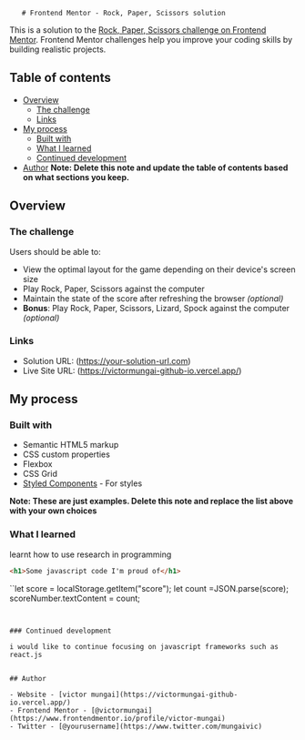 
       # Frontend Mentor - Rock, Paper, Scissors solution

This is a solution to the [Rock, Paper, Scissors challenge on Frontend Mentor](https://www.frontendmentor.io/challenges/rock-paper-scissors-game-pTgwgvgH). Frontend Mentor challenges help you improve your coding skills by building realistic projects. 

## Table of contents

- [Overview](#overview)
  - [The challenge](#the-challenge)
  - [Links](#links)
- [My process](#my-process)
  - [Built with](#built-with)
  - [What I learned](#what-i-learned)
  - [Continued development](#continued-development)
- [Author](#author)
**Note: Delete this note and update the table of contents based on what sections you keep.**

## Overview

### The challenge

Users should be able to:

- View the optimal layout for the game depending on their device's screen size
- Play Rock, Paper, Scissors against the computer
- Maintain the state of the score after refreshing the browser _(optional)_
- **Bonus**: Play Rock, Paper, Scissors, Lizard, Spock against the computer _(optional)_

### Links

- Solution URL: (https://your-solution-url.com)
- Live Site URL: (https://victormungai-github-io.vercel.app/)

## My process

### Built with

- Semantic HTML5 markup
- CSS custom properties
- Flexbox
- CSS Grid
- [Styled Components](https://animate.style/) - For styles

**Note: These are just examples. Delete this note and replace the list above with your own choices**

### What I learned

learnt how to use research in programming


```HTML
<h1>Some javascript code I'm proud of</h1>
```
``let score = localStorage.getItem("score");
let count =JSON.parse(score);
scoreNumber.textContent = count;
```


### Continued development

i would like to continue focusing on javascript frameworks such as react.js


## Author

- Website - [victor mungai](https://victormungai-github-io.vercel.app/)
- Frontend Mentor - [@victormungai](https://www.frontendmentor.io/profile/victor-mungai)
- Twitter - [@yourusername](https://www.twitter.com/mungaivic)


